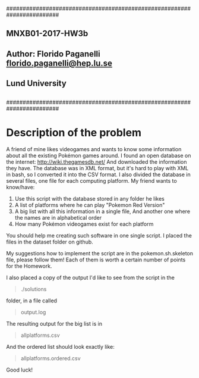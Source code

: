 ########################################################################
##
## MNXB01-2017-HW3b
## Author: Florido Paganelli florido.paganelli@hep.lu.se
##         Lund University
##
########################################################################

# Description of the problem

A friend of mine likes videogames and wants to know some information
about all the existing Pokémon games around.
I found an open database on the internet:
http://wiki.thegamesdb.net/ 
And downloaded the information they have.
The database was in XML format, but it's hard to play with XML in bash,
so I converted it into the CSV format. I also divided the database in 
several files, one file for each computing platform.
My friend wants to know/have:
1. Use this script with the database stored in any folder he likes
2. A list of platforms where he can play "Pokemon Red Version"
3. A big list with all this information in a single file, 
   And another one where the names are in alphabetical order
4. How many Pokémon videogames exist for each platform

You should help me creating such software in one single script.
I placed the files in the dataset folder on github.

My suggestions how to implement the script are in the pokemon.sh.skeleton
file, please follow them! Each of them is worth a certain number of
points for the Homework. 

I also placed a copy of the output I'd like to see from the script in
the

>  ./solutions

folder, in a file called

> output.log

The resulting output for the big list is in

> allplatforms.csv  

And the ordered list should look exactly like:

> allplatforms.ordered.csv

Good luck!
